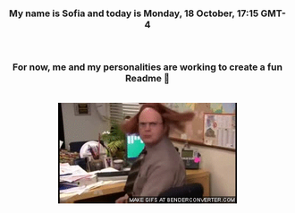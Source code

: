 


<div align="center">
<h3 >My name is Sofia and today is Monday, 18 October, 17:15 GMT-4</h3><br>
<h3 >For now, me and my personalities are working to create a fun Readme 👋
</h3><br>
<img src='img/dwight.gif' alt='working...'/>
</div>
